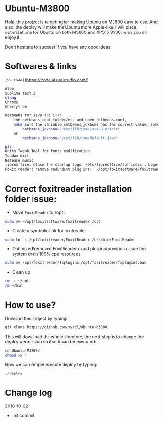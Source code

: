 # Ubuntu-M3800

Hola, this project is targeting for making Ubuntu on M3800 easy to use. And also, the deploy will make the Ubuntu more Apple-like. I will place optimizations for Ubuntu on both M3800 and XPS15 9530, wish you all enjoy it.

Don't hesitate to suggest if you have any good ideas.

# Softwares & links

```[VS Code]```(https://code.visualstudio.com/)

```sh
Atom
Sublime text 3
clang
Chrome
Cherrytree

netbeans for Java and C++:
    the netbeans root folder/etc and open netbeans.conf,
    make sure the variable netbeans_jdkhome has the correct value, something like:
        netbeans_jdkhome="/usr/lib/jvm/java-8-oracle"
    or
        netbeans_jdkhome="/usr/lib/jvm/default-java"

git
Unity Tweak Tool for fonts modification
Youdao dict
Netease music
libreoffice: close the startup logo: /etc/libreoffice/sofficerc : Logo=1 --> Logo=0
Foxit reader: remove redundant plug ins:  ~/opt/foxitsoftware/foxitreader/fxplugins --> fxplugins.bad
```

# Correct foxitreader installation folder issue:
- Move ```FoxitReader``` to /opt :
```sh
sudo mv ~/opt/foxitsoftware/foxitreader /opt
```
- Create a symbolic link for foxitreader
```sh
sudo ln -s /opt/foxitreader/FoxitReader /usr/bin/FoxitReader
```
- Optimized/removed FoxitReader cloud plug ins(previous casue the system drain 100% cpu resources)
```sh
sudo mv /opt/foxitreader/fxplugins /opt/foxitreader/fxplugins.bad
```
- Clean up
```sh
rm -r ~/opt
rm ~/bin
```

# How to use?

Dowload this project by typing:
```sh
git clone https://github.com/syscl/Ubuntu-M3800
```
This will download the whole directory, the next step is to change the deploy permission so that it can be executed:
```sh
cd Ubuntu-M3800/
chmod +x *
```
Now we can simple execute deploy by typing:
```sh
./deploy
```

# Change log

2016-10-22

- Init commit
